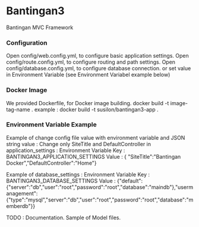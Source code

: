 # Bantingan3
Bantingan MVC Framework

### Configuration
Open config/web.config.yml, to configure basic application settings.
Open config/route.config.yml, to configure routing and path settings.
Open config/database.config.yml, to configure database connection.
or set value in Environment Variable (see Environment Variabel example below)

### Docker Image
We provided Dockerfile, for Docker image building.
docker build -t image-tag-name .
example :
docker build -t susilon/bantingan3-app .

### Environment Variable Example
Example of change config file value with environment variable and JSON string value :
Change only SiteTitle and DefaultController in application_settings : 
Environment Variable Key : BANTINGAN3_APPLICATION_SETTINGS
Value : { "SiteTitle":"Bantingan Docker","DefaultController":"Home"}

Example of database_settings :
Environment Variable Key : BANTINGAN3_DATABASE_SETTINGS
Value : {"default":{"server":"db","user":"root","password":"root","database":"maindb"},"usermanagement":{"type":"mysql","server":"db","user":"root","password":"root","database":"memberdb"}}

TODO :
Documentation.
Sample of Model files.